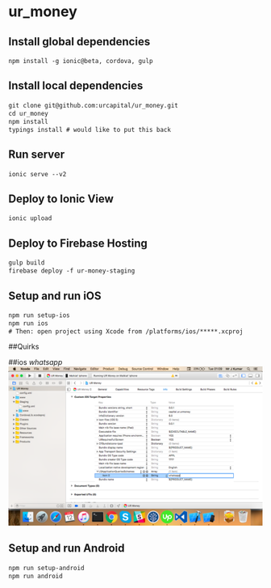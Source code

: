 # ur_money

## Install global dependencies
```script
npm install -g ionic@beta, cordova, gulp
```

## Install local dependencies
```script
git clone git@github.com:urcapital/ur_money.git
cd ur_money
npm install
typings install # would like to put this back
```

## Run server
```script
ionic serve --v2
```

## Deploy to Ionic View
```script
ionic upload
```

## Deploy to Firebase Hosting
```script
gulp build
firebase deploy -f ur-money-staging
```

## Setup and run iOS
```script
npm run setup-ios
npm run ios
# Then: open project using Xcode from /platforms/ios/*****.xcproj
```
##Quirks

##ios
*whatsapp*
![image](iosWhatsappQuirks.png?raw=true "Whatapp quirks for Invite")


## Setup and run Android
```script
npm run setup-android
npm run android
```
